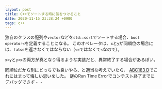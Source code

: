 ```yaml
---
layout: post
title: C++でソートする時に気をつけること
date: 2020-11-15 23:38:24 +0900
tags: c++
---
```


独自のクラスの配列や`vector`などを`std::sort`でソートする場合、`bool operator<`を定義することになる。
このオペレータは、`x`と`y`が同順位の場合には、`false`を返さなくてはならない（`<=`ではなくて`<`なので）。

`x<y`と`y<x`の両方が真となり得るような実装だと、異常終了する場合があるぽい。

同順位だから別にどっちでも良いやろ、と適当な考えでいたら、
[ABC183 D](https://atcoder.jp/contests/abc183/submissions/18155680)でこれにはまって悔しい思いをした。
謎のRun Time Errorでコンテスト終了までにデバッグできず・・
